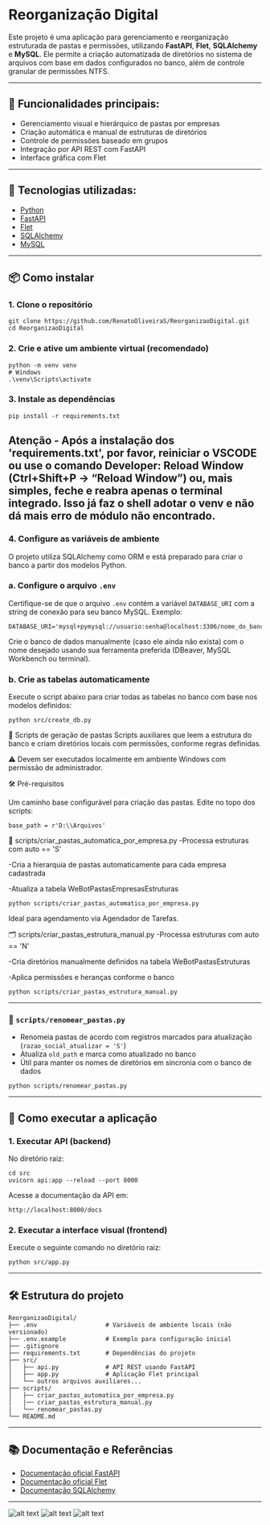 
# Reorganização Digital

Este projeto é uma aplicação para gerenciamento e reorganização estruturada de pastas e permissões, utilizando **FastAPI**, **Flet**, **SQLAlchemy** e **MySQL**. Ele permite a criação automatizada de diretórios no sistema de arquivos com base em dados configurados no banco, além de controle granular de permissões NTFS.


---

## 📌 Funcionalidades principais:

- Gerenciamento visual e hierárquico de pastas por empresas
- Criação automática e manual de estruturas de diretórios
- Controle de permissões baseado em grupos
- Integração por API REST com FastAPI
- Interface gráfica com Flet

---

## 🚀 Tecnologias utilizadas:

- [Python](https://www.python.org/)
- [FastAPI](https://fastapi.tiangolo.com/)
- [Flet](https://flet.dev/)
- [SQLAlchemy](https://www.sqlalchemy.org/)
- [MySQL](https://www.mysql.com/)

---

## 📦 Como instalar

### 1. Clone o repositório

```
git clone https://github.com/RenatoOliveiraS/ReorganizaoDigital.git
cd ReorganizaoDigital
```

### 2. Crie e ative um ambiente virtual (recomendado)

```
python -m venv venv
# Windows
.\venv\Scripts\activate
```

### 3. Instale as dependências

```
pip install -r requirements.txt
```
## Atenção - Após a instalação dos 'requirements.txt', por favor, reiniciar o VSCODE ou use o comando Developer: Reload Window (Ctrl+Shift+P → “Reload Window”) ou, mais simples, feche e reabra apenas o terminal integrado. Isso já faz o shell adotar o venv e não dá mais erro de módulo não encontrado.

### 4. Configure as variáveis de ambiente

O projeto utiliza SQLAlchemy como ORM e está preparado para criar o banco a partir dos modelos Python.

### a. Configure o arquivo `.env`

Certifique-se de que o arquivo `.env` contém a variável `DATABASE_URI` com a string de conexão para seu banco MySQL. Exemplo:

```
DATABASE_URI='mysql+pymysql://usuario:senha@localhost:3306/nome_do_banco'
```

Crie o banco de dados manualmente (caso ele ainda não exista) com o nome desejado usando sua ferramenta preferida (DBeaver, MySQL Workbench ou terminal).

### b. Crie as tabelas automaticamente

Execute o script abaixo para criar todas as tabelas no banco com base nos modelos definidos:

```
python src/create_db.py

```


📁 Scripts de geração de pastas
Scripts auxiliares que leem a estrutura do banco e criam diretórios locais com permissões, conforme regras definidas.

⚠️ Devem ser executados localmente em ambiente Windows com permissão de administrador.

🛠️ Pré-requisitos

Um caminho base configurável para criação das pastas. Edite no topo dos scripts:

```
base_path = r'D:\\Arquivos'
```

📂 scripts/criar_pastas_automatica_por_empresa.py
-Processa estruturas com auto == 'S'

-Cria a hierarquia de pastas automaticamente para cada empresa cadastrada

-Atualiza a tabela WeBotPastasEmpresasEstruturas

```
python scripts/criar_pastas_automatica_por_empresa.py
```

Ideal para agendamento via Agendador de Tarefas.

🗂️ scripts/criar_pastas_estrutura_manual.py
-Processa estruturas com auto == 'N'

-Cria diretórios manualmente definidos na tabela WeBotPastasEstruturas

-Aplica permissões e heranças conforme o banco


```
python scripts/criar_pastas_estrutura_manual.py
```

---

### 📝 `scripts/renomear_pastas.py`

- Renomeia pastas de acordo com registros marcados para atualização (`razao_social_atualizar = 'S'`)
- Atualiza `old_path` e marca como atualizado no banco
- Útil para manter os nomes de diretórios em sincronia com o banco de dados

```
python scripts/renomear_pastas.py
```

---

## 🎯 Como executar a aplicação

### 1. Executar API (backend)

No diretório raiz:

```
cd src
uvicorn api:app --reload --port 8000
```

Acesse a documentação da API em:

```
http://localhost:8000/docs
```

### 2. Executar a interface visual (frontend)

Execute o seguinte comando no diretório raiz:

```
python src/app.py
```

---

## 🛠️ Estrutura do projeto

```
ReorganizaoDigital/
├── .env                   # Variáveis de ambiente locais (não versionado)
├── .env.example           # Exemplo para configuração inicial
├── .gitignore
├── requirements.txt       # Dependências do projeto
├── src/
│   ├── api.py             # API REST usando FastAPI
│   ├── app.py             # Aplicação Flet principal
│   └── outros arquivos auxiliares...
├── scripts/
│   ├── criar_pastas_automatica_por_empresa.py
│   |── criar_pastas_estrutura_manual.py
|   └── renomear_pastas.py
└── README.md
```

---

## 📚 Documentação e Referências

- [Documentação oficial FastAPI](https://fastapi.tiangolo.com/)
- [Documentação oficial Flet](https://flet.dev/docs/)
- [Documentação SQLAlchemy](https://docs.sqlalchemy.org/en/20/)

---
![alt text](image.png)
![alt text](image-1.png)
![alt text](image-2.png)